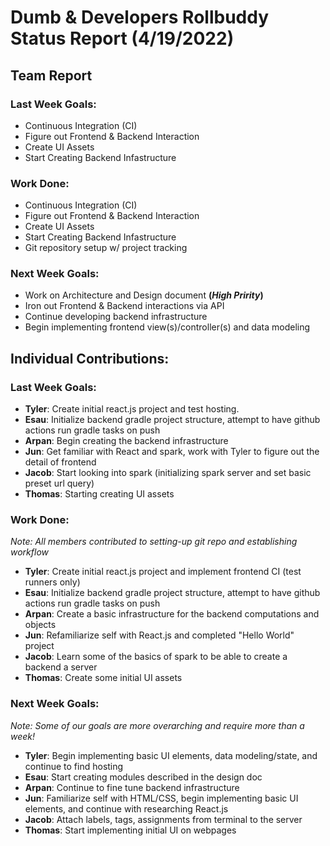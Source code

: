 # Dumb & Developers Rollbuddy Status Report (4/19/2022)

## Team Report

### Last Week Goals:

- Continuous Integration (CI)
- Figure out Frontend & Backend Interaction
- Create UI Assets
- Start Creating Backend Infastructure

### Work Done:

- Continuous Integration (CI)
- Figure out Frontend & Backend Interaction
- Create UI Assets
- Start Creating Backend Infastructure
- Git repository setup w/ project tracking

### Next Week Goals:

- Work on Architecture and Design document **(_High Pririty_)**
- Iron out Frontend & Backend interactions via API
- Continue developing backend infrastructure
- Begin implementing frontend view(s)/controller(s) and data modeling

## Individual Contributions:

### Last Week Goals:

- **Tyler**: Create initial react.js project and test hosting.
- **Esau**: Initialize backend gradle project structure, attempt to have github actions run gradle tasks on push
- **Arpan**: Begin creating the backend infrastructure
- **Jun**: Get familiar with React and spark, work with Tyler to figure out the detail of frontend
- **Jacob**: Start looking into spark (initializing spark server and set basic preset url query)
- **Thomas**: Starting creating UI assets

### Work Done:

_Note: All members contributed to setting-up git repo and establishing workflow_

- **Tyler**: Create initial react.js project and implement frontend CI (test runners only)
- **Esau**: Initialize backend gradle project structure, attempt to have github actions run gradle tasks on push
- **Arpan**: Create a basic infrastructure for the backend computations and objects
- **Jun**: Refamiliarize self with React.js and completed "Hello World" project
- **Jacob**: Learn some of the basics of spark to be able to create a backend a server
- **Thomas**: Create some initial UI assets

### Next Week Goals:

_Note: Some of our goals are more overarching and require more than a week!_

- **Tyler**: Begin implementing basic UI elements, data modeling/state, and continue to find hosting
- **Esau**: Start creating modules described in the design doc
- **Arpan**: Continue to fine tune backend infrastructure
- **Jun**: Familiarize self with HTML/CSS, begin implementing basic UI elements, and continue with researching React.js
- **Jacob**: Attach labels, tags, assignments from terminal to the server
- **Thomas**: Start implementing initial UI on webpages
